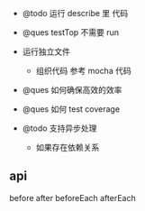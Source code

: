 - @todo 运行 describe 里 代码

* @ques testTop 不需要 run

* 运行独立文件
  - 组织代码 参考 mocha 代码

- @ques 如何确保高效的效率

- @ques 如何 test coverage

- @todo 支持异步处理
  - 如果存在依赖关系

## api

before
after
beforeEach
afterEach
